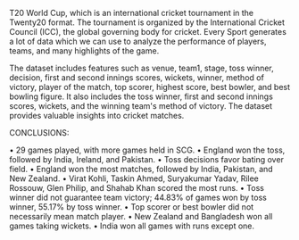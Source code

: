 T20 World Cup, which is an international cricket tournament in the Twenty20 format. The tournament is organized by the International Cricket Council (ICC), the global governing body for cricket. Every Sport generates a lot of data which we can use to analyze the performance of players, teams, and many highlights of the game.

The dataset includes features such as venue, team1, stage, toss winner, decision, first and second innings scores, wickets, winner, method of victory, player of the match, top scorer, highest score, best bowler, and best bowling figure. It also includes the toss winner, first and second innings scores, wickets, and the winning team's method of victory. The dataset provides valuable insights into cricket matches.

CONCLUSIONS:

  • 29 games played, with more games held in SCG.
  • England won the toss, followed by India, Ireland, and Pakistan.
  • Toss decisions favor bating over field.
  • England won the most matches, followed by India, Pakistan, and New Zealand.
  • Virat Kohli, Taskin Ahmed, Suryakumar Yadav, Rilee Rossouw, Glen Philip, and Shahab Khan scored the most runs.
  • Toss winner did not guarantee team victory; 44.83% of games won by toss winner, 55.17% by toss winner.
  • Top scorer or best bowler did not necessarily mean match player.
  • New Zealand and Bangladesh won all games taking wickets.
  • India won all games with runs except one.
